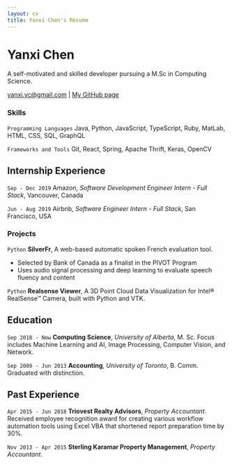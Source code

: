 ```yaml
---
layout: cv
title: Yanxi Chen's Resume
---
```

# Yanxi Chen
A self-motivated and skilled developer pursuing a M.Sc in Computing Science.

<div id="webaddress">
<a href="yanxi.yc@gmail.com">yanxi.yc@gmail.com</a>
| <a href="https://yanxichen.github.io/madebyyanxi/">My GitHub page</a>
</div>

### Skills

`Programming Languages`
Java, Python, JavaScript, TypeScript, Ruby, MatLab, HTML, CSS, SQL, GraphQL

`Frameworks and Tools`
Git, React, Spring, Apache Thrift, Keras, OpenCV

## Internship Experience

`Sep - Dec 2019`
Amazon, *Software Development Engineer Intern - Full Stack*, Vancouver, Canada

`Jun - Aug 2019`
Airbnb, *Software Engineer Intern - Full Stack*, San Francisco, USA


### Projects

`Python`
__SilverFr__, A web-based automatic spoken French evaluation tool.
- Selected by Bank of Canada as a finalist in the PIVOT Program
- Uses audio signal processing and deep learning to evaluate speech fluency and content

`Python`
__Realsense Viewer__, A 3D Point Cloud Data Visualization for Intel® RealSense™ Camera, built with Python and VTK.


## Education

`Sep 2018 - Now`
__Computing Science__, *University of Alberta*, M. Sc.
Focus includes Machine Learning and AI, Image Processing, Computer Vision, and Network.

`Sep 2009 - Jun 2013`
__Accounting__, *University of Toronto*, B. Comm.
Graduated with distinction.

## Past Experience

`Apr 2015 - Jun 2018`
__Triovest Realty Advisors__, *Property Accountant*.
Received employee recognition award for creating various workflow automation tools using Excel VBA that shortened report preparation time by 30%.

`Nov 2013 - Apr 2015`
__Sterling Karamar Property Management__, *Property Accountant*.



<!-- ### Footer

Last updated: Oct 2019 -->


